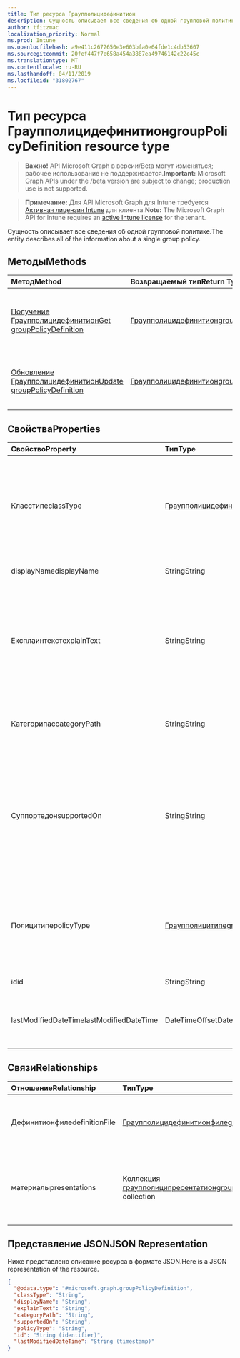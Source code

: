 ```yaml
---
title: Тип ресурса Граупполицидефинитион
description: Сущность описывает все сведения об одной групповой политике.
author: tfitzmac
localization_priority: Normal
ms.prod: Intune
ms.openlocfilehash: a9e411c2672650e3e603bfa0e64fde1c4db53607
ms.sourcegitcommit: 20fef447f7e658a454a3887ea49746142c22e45c
ms.translationtype: MT
ms.contentlocale: ru-RU
ms.lasthandoff: 04/11/2019
ms.locfileid: "31802767"
---
```

# <a name="grouppolicydefinition-resource-type"></a><span data-ttu-id="98872-103">Тип ресурса Граупполицидефинитион</span><span class="sxs-lookup"><span data-stu-id="98872-103">groupPolicyDefinition resource type</span></span>

> <span data-ttu-id="98872-104">**Важно!** API Microsoft Graph в версии/Beta могут изменяться; рабочее использование не поддерживается.</span><span class="sxs-lookup"><span data-stu-id="98872-104">**Important:** Microsoft Graph APIs under the /beta version are subject to change; production use is not supported.</span></span>

> <span data-ttu-id="98872-105">**Примечание:** Для API Microsoft Graph для Intune требуется [Активная лицензия Intune](https://go.microsoft.com/fwlink/?linkid=839381) для клиента.</span><span class="sxs-lookup"><span data-stu-id="98872-105">**Note:** The Microsoft Graph API for Intune requires an [active Intune license](https://go.microsoft.com/fwlink/?linkid=839381) for the tenant.</span></span>

<span data-ttu-id="98872-106">Сущность описывает все сведения об одной групповой политике.</span><span class="sxs-lookup"><span data-stu-id="98872-106">The entity describes all of the information about a single group policy.</span></span>

## <a name="methods"></a><span data-ttu-id="98872-107">Методы</span><span class="sxs-lookup"><span data-stu-id="98872-107">Methods</span></span>
|<span data-ttu-id="98872-108">Метод</span><span class="sxs-lookup"><span data-stu-id="98872-108">Method</span></span>|<span data-ttu-id="98872-109">Возвращаемый тип</span><span class="sxs-lookup"><span data-stu-id="98872-109">Return Type</span></span>|<span data-ttu-id="98872-110">Описание</span><span class="sxs-lookup"><span data-stu-id="98872-110">Description</span></span>|
|:---|:---|:---|
|[<span data-ttu-id="98872-111">Получение Граупполицидефинитион</span><span class="sxs-lookup"><span data-stu-id="98872-111">Get groupPolicyDefinition</span></span>](../api/intune-grouppolicy-grouppolicydefinition-get.md)|[<span data-ttu-id="98872-112">Граупполицидефинитион</span><span class="sxs-lookup"><span data-stu-id="98872-112">groupPolicyDefinition</span></span>](../resources/intune-grouppolicy-grouppolicydefinition.md)|<span data-ttu-id="98872-113">Чтение свойств и связей объекта [граупполицидефинитион](../resources/intune-grouppolicy-grouppolicydefinition.md) .</span><span class="sxs-lookup"><span data-stu-id="98872-113">Read properties and relationships of the [groupPolicyDefinition](../resources/intune-grouppolicy-grouppolicydefinition.md) object.</span></span>|
|[<span data-ttu-id="98872-114">Обновление Граупполицидефинитион</span><span class="sxs-lookup"><span data-stu-id="98872-114">Update groupPolicyDefinition</span></span>](../api/intune-grouppolicy-grouppolicydefinition-update.md)|[<span data-ttu-id="98872-115">Граупполицидефинитион</span><span class="sxs-lookup"><span data-stu-id="98872-115">groupPolicyDefinition</span></span>](../resources/intune-grouppolicy-grouppolicydefinition.md)|<span data-ttu-id="98872-116">Обновление свойств объекта [граупполицидефинитион](../resources/intune-grouppolicy-grouppolicydefinition.md) .</span><span class="sxs-lookup"><span data-stu-id="98872-116">Update the properties of a [groupPolicyDefinition](../resources/intune-grouppolicy-grouppolicydefinition.md) object.</span></span>|

## <a name="properties"></a><span data-ttu-id="98872-117">Свойства</span><span class="sxs-lookup"><span data-stu-id="98872-117">Properties</span></span>
|<span data-ttu-id="98872-118">Свойство</span><span class="sxs-lookup"><span data-stu-id="98872-118">Property</span></span>|<span data-ttu-id="98872-119">Тип</span><span class="sxs-lookup"><span data-stu-id="98872-119">Type</span></span>|<span data-ttu-id="98872-120">Описание</span><span class="sxs-lookup"><span data-stu-id="98872-120">Description</span></span>|
|:---|:---|:---|
|<span data-ttu-id="98872-121">Класстипе</span><span class="sxs-lookup"><span data-stu-id="98872-121">classType</span></span>|[<span data-ttu-id="98872-122">Граупполицидефинитионкласстипе</span><span class="sxs-lookup"><span data-stu-id="98872-122">groupPolicyDefinitionClassType</span></span>](../resources/intune-grouppolicy-grouppolicydefinitionclasstype.md)|<span data-ttu-id="98872-123">Определяет тип групп, к которым можно применить политику.</span><span class="sxs-lookup"><span data-stu-id="98872-123">Identifies the type of groups the policy can be applied to.</span></span> <span data-ttu-id="98872-124">Возможные значения: `user`, `machine`.</span><span class="sxs-lookup"><span data-stu-id="98872-124">Possible values are: `user`, `machine`.</span></span>|
|<span data-ttu-id="98872-125">displayName</span><span class="sxs-lookup"><span data-stu-id="98872-125">displayName</span></span>|<span data-ttu-id="98872-126">String</span><span class="sxs-lookup"><span data-stu-id="98872-126">String</span></span>|<span data-ttu-id="98872-127">Имя локализованной политики.</span><span class="sxs-lookup"><span data-stu-id="98872-127">The localized policy name.</span></span>|
|<span data-ttu-id="98872-128">Експлаинтекст</span><span class="sxs-lookup"><span data-stu-id="98872-128">explainText</span></span>|<span data-ttu-id="98872-129">String</span><span class="sxs-lookup"><span data-stu-id="98872-129">String</span></span>|<span data-ttu-id="98872-130">Локализованное объяснение или текст справки, связанный с политикой.</span><span class="sxs-lookup"><span data-stu-id="98872-130">The localized explanation or help text associated with the policy.</span></span> <span data-ttu-id="98872-131">По умолчанию это значение пусто.</span><span class="sxs-lookup"><span data-stu-id="98872-131">The default value is empty.</span></span>|
|<span data-ttu-id="98872-132">Категорипас</span><span class="sxs-lookup"><span data-stu-id="98872-132">categoryPath</span></span>|<span data-ttu-id="98872-133">String</span><span class="sxs-lookup"><span data-stu-id="98872-133">String</span></span>|<span data-ttu-id="98872-134">Локализованный полный путь к категории для политики.</span><span class="sxs-lookup"><span data-stu-id="98872-134">The localized full category path for the policy.</span></span>|
|<span data-ttu-id="98872-135">Суппортедон</span><span class="sxs-lookup"><span data-stu-id="98872-135">supportedOn</span></span>|<span data-ttu-id="98872-136">String</span><span class="sxs-lookup"><span data-stu-id="98872-136">String</span></span>|<span data-ttu-id="98872-137">Локализованная строка, используемая для указания версии операционной системы или приложения, на которые влияет политика.</span><span class="sxs-lookup"><span data-stu-id="98872-137">Localized string used to specify what operating system or application version is affected by the policy.</span></span>|
|<span data-ttu-id="98872-138">Полицитипе</span><span class="sxs-lookup"><span data-stu-id="98872-138">policyType</span></span>|[<span data-ttu-id="98872-139">Граупполицитипе</span><span class="sxs-lookup"><span data-stu-id="98872-139">groupPolicyType</span></span>](../resources/intune-grouppolicy-grouppolicytype.md)|<span data-ttu-id="98872-140">Указывает тип групповой политики.</span><span class="sxs-lookup"><span data-stu-id="98872-140">Specifies the type of group policy.</span></span> <span data-ttu-id="98872-141">Возможные значения: `admxBacked`, `admxIngested`.</span><span class="sxs-lookup"><span data-stu-id="98872-141">Possible values are: `admxBacked`, `admxIngested`.</span></span>|
|<span data-ttu-id="98872-142">id</span><span class="sxs-lookup"><span data-stu-id="98872-142">id</span></span>|<span data-ttu-id="98872-143">String</span><span class="sxs-lookup"><span data-stu-id="98872-143">String</span></span>|<span data-ttu-id="98872-144">Ключ объекта.</span><span class="sxs-lookup"><span data-stu-id="98872-144">Key of the entity.</span></span>|
|<span data-ttu-id="98872-145">lastModifiedDateTime</span><span class="sxs-lookup"><span data-stu-id="98872-145">lastModifiedDateTime</span></span>|<span data-ttu-id="98872-146">DateTimeOffset</span><span class="sxs-lookup"><span data-stu-id="98872-146">DateTimeOffset</span></span>|<span data-ttu-id="98872-147">Дата и время последнего изменения объекта.</span><span class="sxs-lookup"><span data-stu-id="98872-147">The date and time the entity was last modified.</span></span>|

## <a name="relationships"></a><span data-ttu-id="98872-148">Связи</span><span class="sxs-lookup"><span data-stu-id="98872-148">Relationships</span></span>
|<span data-ttu-id="98872-149">Отношение</span><span class="sxs-lookup"><span data-stu-id="98872-149">Relationship</span></span>|<span data-ttu-id="98872-150">Тип</span><span class="sxs-lookup"><span data-stu-id="98872-150">Type</span></span>|<span data-ttu-id="98872-151">Описание</span><span class="sxs-lookup"><span data-stu-id="98872-151">Description</span></span>|
|:---|:---|:---|
|<span data-ttu-id="98872-152">Дефинитионфиле</span><span class="sxs-lookup"><span data-stu-id="98872-152">definitionFile</span></span>|[<span data-ttu-id="98872-153">Граупполицидефинитионфиле</span><span class="sxs-lookup"><span data-stu-id="98872-153">groupPolicyDefinitionFile</span></span>](../resources/intune-grouppolicy-grouppolicydefinitionfile.md)|<span data-ttu-id="98872-154">Файл групповой политики, связанный с определением.</span><span class="sxs-lookup"><span data-stu-id="98872-154">The group policy file associated with the definition.</span></span>|
|<span data-ttu-id="98872-155">материалы</span><span class="sxs-lookup"><span data-stu-id="98872-155">presentations</span></span>|<span data-ttu-id="98872-156">Коллекция [граупполиципресентатион](../resources/intune-grouppolicy-grouppolicypresentation.md)</span><span class="sxs-lookup"><span data-stu-id="98872-156">[groupPolicyPresentation](../resources/intune-grouppolicy-grouppolicypresentation.md) collection</span></span>|<span data-ttu-id="98872-157">Презентации групповой политики, связанные с определением.</span><span class="sxs-lookup"><span data-stu-id="98872-157">The group policy presentations associated with the definition.</span></span>|

## <a name="json-representation"></a><span data-ttu-id="98872-158">Представление JSON</span><span class="sxs-lookup"><span data-stu-id="98872-158">JSON Representation</span></span>
<span data-ttu-id="98872-159">Ниже представлено описание ресурса в формате JSON.</span><span class="sxs-lookup"><span data-stu-id="98872-159">Here is a JSON representation of the resource.</span></span>
<!-- {
  "blockType": "resource",
  "keyProperty": "id",
  "@odata.type": "microsoft.graph.groupPolicyDefinition"
}
-->
``` json
{
  "@odata.type": "#microsoft.graph.groupPolicyDefinition",
  "classType": "String",
  "displayName": "String",
  "explainText": "String",
  "categoryPath": "String",
  "supportedOn": "String",
  "policyType": "String",
  "id": "String (identifier)",
  "lastModifiedDateTime": "String (timestamp)"
}
```






